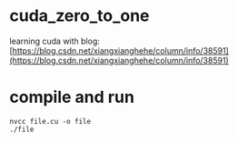 # cuda_zero_to_one
learning cuda with blog: [https://blog.csdn.net/xiangxianghehe/column/info/38591](https://blog.csdn.net/xiangxianghehe/column/info/38591)

# compile and run
```
nvcc file.cu -o file
./file
```
